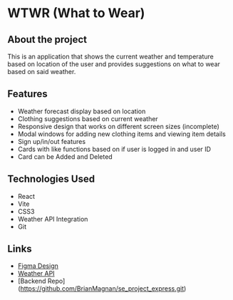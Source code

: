 # WTWR (What to Wear)

## About the project

This is an application that shows the current weather and temperature based on location of the user and provides suggestions on what to wear based on said weather.

## Features

- Weather forecast display based on location
- Clothing suggestions based on current weather
- Responsive design that works on different screen sizes (incomplete)
- Modal windows for adding new clothing items and viewing item details
- Sign up/in/out features
- Cards with like functions based on if user is logged in and user ID
- Card can be Added and Deleted

## Technologies Used

- React
- Vite
- CSS3
- Weather API Integration
- Git

## Links

- [Figma Design](https://www.figma.com/file/F03bTb81Pw8IDPj5Y9rc5i/Sprint-10-%7C-WTWR)
- [Weather API](https://api.openweathermap.org)
- [Backend Repo] (https://github.com/BrianMagnan/se_project_express.git)
